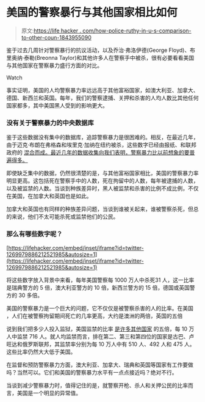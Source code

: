 # 美国的警察暴行与其他国家相比如何

> 原文:[https://life hacker . com/how-police-ruthy-in-u-s-comparison-to-other-coun-1843955090](https://lifehacker.com/how-police-brutality-in-the-u-s-compares-to-other-coun-1843955090)

鉴于过去几周针对警察暴行的抗议活动，以及乔治·弗洛伊德(George Floyd)、布里奥纳·泰勒(Breonna Taylor)和其他许多人在警察手中被杀，很有必要看看美国与其他国家在警察暴力盛行方面的对比。

Watch

事实证明，美国的人均警察暴力率远远高于其他富裕国家，如澳大利亚、加拿大、德国、新西兰和英国。每年，我们的警察逮捕、关押和杀害的人均人数比其他任何国家都多，其中美国黑人受到的影响更大。

### 没有关于警察暴力的中央数据库

鉴于这些数据没有集中的数据库，追踪警察暴力是很困难的。相反，在最近几年，由于迈克·布朗在弗格森和埃里克·加纳在纽约被杀，这些数字已经由报纸、和联邦政府的 [混合而成。最近几年的数据收集向我们表明，警察暴力比以前想象的要普遍得多。](https://www.nature.com/articles/d41586-019-02601-9)

即使缺乏集中的数据，仍然很清楚的是，与其他富裕国家相比，美国的警察暴力率明显更高。这包括死在警察手中的人数，死在拘留中的人数，每年被逮捕的人数，以及被监禁的人数。当谈到种族差异时，黑人被监禁和杀害的比例不成比例，不仅在美国，在加拿大和英国也是如此。

加拿大和英国也有同样的种族差异问题，当谈到谁被关起来，谁被警察杀死，但总的来说，他们不太可能杀死或监禁他们的公民。

### 那么有哪些数字呢？

 [https://lifehacker.com/embed/inset/iframe?id=twitter-1269979886212521985&autosize=1](https://lifehacker.com/embed/inset/iframe?id=twitter-1269979886212521985&autosize=1) 

将这些数字放入背景中来看，每年美国警察每 1000 万人中杀死31 人，这一比率是瑞典警方的 5 倍，澳大利亚警方的 10 倍，新西兰警方的 15 倍，德国或英国警方的 30 多倍。

美国的警察暴力是一个巨大的问题，它不仅仅是被警察杀害的人的比率。在美国 ，人们在被警察拘留期间死亡的几率更高，大约是澳洲的两倍，英国的五倍

说到我们把多少人投入监狱，美国监禁的比率 [是许多其他国家](https://www.prisonpolicy.org/global/#:~:text=The%20U.S.%20incarcerates%20716%20people,the%20countries%20in%20the%20world.) 的五倍，每 10 万人中监禁 716 人。就人均监禁而言，排在第二、第三和第四位的国家是古巴、卢旺达和俄罗斯联邦，其监禁率分别为每 10 万人中有 510 人、492 人和 475 人。这些比率仍然大大低于美国。

在监督和预防警察暴力方面，澳大利亚、加拿大、瑞典和英国等国家有工作要做吗？当然可以。它们和美国的警察暴力水平有一点点接近吗？绝对不行。

当谈到减少警察暴力时，值得记住的是，就警察开枪、杀人和关押公民的比率而言，美国是一个明显的异常值。